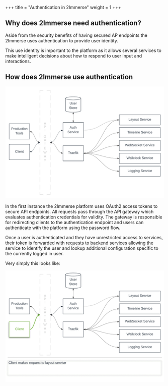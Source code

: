 +++
title = "Authentication in 2Immerse"
weight = 1
+++

## Why does 2Immerse need authentication?

Aside from the security benefits of having secured AP endpoints the 2Immerse
uses authentication to provide user identity.

This use identity is important to the platform as it allows several services to
make intelligent decisions about how to respond to user input and interactions.

## How does 2Immerse use authentication

![Platform Layout](/docs/images/platform-layout.png)

In the first instance the 2Immerse platform uses OAuth2 access tokens to secure
API endpoints. All requests pass through the API gateway which evaluates authentication
credentials for validity. The gateway is responsible for redirecting clients to
the authentication endpoint and users can authenticate with the platform using
the password flow.

Once a user is authenticated and they have unrestricted access to services, their
token is forwarded with requests to backend services allowing the service to
identify the user and lookup additional configuration specific to the currently
logged in user.

Very simply this looks like:

![Traffic Flow](/docs/images/traffic-flow.gif)
